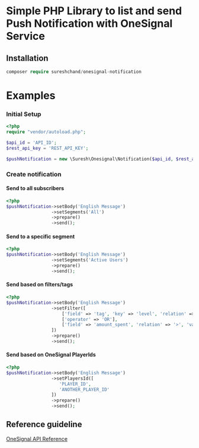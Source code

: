 # Simple PHP Library to list and send Push Notification with OneSignal Service

## Installation
```php
composer require sureshchand/onesignal-notification
```

# Examples

### Initial Setup
```php
<?php
require "vendor/autoload.php";

$api_id = 'API_ID';
$rest_api_key = 'REST_API_KEY';

$pushNotification = new \Suresh\Onesignal\Notification($api_id, $rest_api_key);
```
### Create notification
#### Send to all subscribers
```php
<?php
$pushNotification->setBody('English Message')
                 ->setSegments('All')
                 ->prepare()
                 ->send();
```
#### Send to a specific segment
```php
<?php
$pushNotification->setBody('English Message')
                 ->setSegments('Active Users')
                 ->prepare()
                 ->send();
```
#### Send based on filters/tags
```php
<?php
$pushNotification->setBody('English Message')
                 ->setFilter([
                     ['field' => 'tag', 'key' => 'level', 'relation' => '>', 'value' => '10'],
                     ['operator' => 'OR'],
                     ['field' => 'amount_spent', 'relation' => '>', 'value' => '0']
                 ])
                 ->prepare()
                 ->send();
```
#### Send based on OneSignal PlayerIds
```php
<?php
$pushNotification->setBody('English Message')
                 ->setPlayersId([
                    'PLAYER_ID',
                    'ANOTHER_PLAYER_ID' 
                 ])
                 ->prepare()
                 ->send();
```

## Reference guideline
[OneSignal API Reference](https://documentation.onesignal.com/reference)
